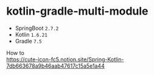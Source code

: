 # kotlin-gradle-multi-module

- SpringBoot `2.7.2`
- Kotlin `1.6.21`
- Gradle `7.5`

How to  
https://cute-icon-fc5.notion.site/Spring-Kotlin-7db663678a9b46aab47617c15a5e1a44
